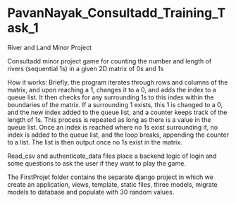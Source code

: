 # PavanNayak_Consultadd_Training_Task_1
River and Land Minor Project


Consultadd minor project game for counting the number and length of rivers (sequential 1s) in a given 2D matrix of 0s and 1s

How it works: Briefly, the program iterates through rows and columns of the matrix, and upon reaching a 1, changes it to a 0, and adds the index to a queue list. It then checks for any surrounding 1s to this index within the boundaries of the matrix. If a surrounding 1 exists, this 1 is changed to a 0, and the new index added to the queue list, and a counter keeps track of the length of 1s. This process is repeated as long as there is a value in the queue list. Once an index is reached where no 1s exist surrounding it, no index is added to the queue list, and the loop breaks, appending the counter to a list. The list is then output once no 1s exist in the matrix.

Read_csv and authenticate_data files place a backend logic of login and some questions to ask the user if they want to play the game.


The FirstProjet folder contains the separate django project in which we create an application, views, template, static files, three models, migrate models to database and populate with 30 random values.
